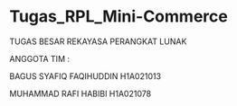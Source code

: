 # Tugas_RPL_Mini-Commerce

TUGAS BESAR REKAYASA PERANGKAT LUNAK

ANGGOTA TIM :

BAGUS SYAFIQ FAQIHUDDIN 
H1A021013

MUHAMMAD RAFI HABIBI
H1A021078
